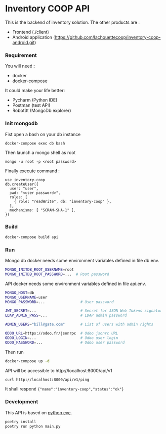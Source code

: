 # Inventory COOP API
This is the backend of inventory solution.
The other products are :
- Frontend (./client)
- Android application (https://github.com/lachouettecoop/inventory-coop-android.git)

### Requirement
You will need :
- docker
- docker-compose

It could make your life better:
- Pycharm (Python IDE)
- Postman (test API)
- Robot3t (MongoDb explorer)

### Init mongodb
Fist open a bash on your db instance
```
docker-compose exec db bash
```

Then launch a mongo shell as root
```
mongo -u root -p <root password>
```

Finally execute command :
```
use inventory-coop
db.createUser({
  user: "user",
  pwd: "<user password>",
  roles: [
    { role: "readWrite", db: "inventory-coop" },
  ],
  mechanisms: [ "SCRAM-SHA-1" ],
})
```

### Build

```bash
docker-compose build api
```

### Run
Mongo db docker needs some environment variables defined in file db.env.
```bash
MONGO_INITDB_ROOT_USERNAME=root
MONGO_INITDB_ROOT_PASSWORD=...  # Root password
```

API docker needs some environment variables defined in file api.env.
```bash
MONGO_HOST=db
MONGO_USERNAME=user
MONGO_PASSWORD=...                # User password

JWT_SECRET=...                    # Secret for JSON Web Tokens signature
LDAP_ADMIN_PASS=...               # LDAP admin password

ADMIN_USERS="bill@gate.com"       # List of users with admin rights

ODOO_URL=https://odoo.fr/jsonrpc  # Odoo jsonrc URL
ODOO_LOGIN=...                    # Odoo user login
ODOO_PASSWORD=...                 # Odoo user password
```
Then run
```bash
docker-compose up -d
```

API will be accessible to http://localhost:8000/api/v1
```bash
curl http://localhost:8000/api/v1/ping
```
It shall respond `{"name":"inventory-coop","status":"ok"}`

### Development
This API is based on [python eve](http://docs.python-eve.org/en/latest/).
```bash
poetry install
poetry run python main.py
```
